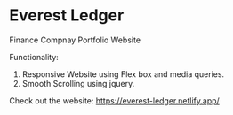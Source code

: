 # Everest Ledger
Finance Compnay Portfolio Website

Functionality:
1.  Responsive Website using Flex box and media queries.
2.  Smooth Scrolling using jquery.

Check out the website:
https://everest-ledger.netlify.app/
